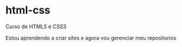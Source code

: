# html-css
 Curso de HTML5 e CSS3

Estou  aprendendo a criar sites e agora vou gerenciar meu repositorios